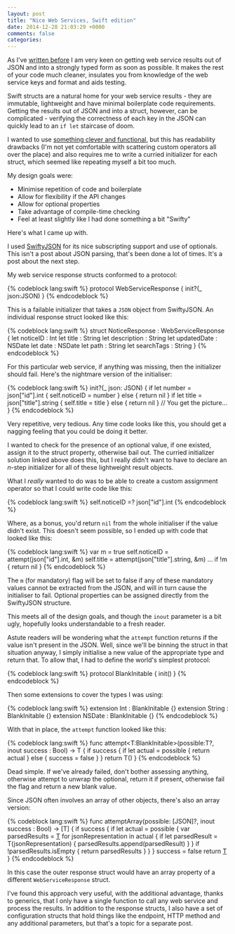 ```yaml
---
layout: post
title: "Nice Web Services, Swift edition"
date: 2014-12-28 21:03:29 +0000
comments: false
categories: 
---
```


As I've [written before](http://commandshift.co.uk/blog/2014/01/02/nice-web-services/) I am very keen on getting web service results out of JSON and into a strongly typed form as soon as possible. It makes the rest of your code much cleaner, insulates you from knowledge of the web service keys and format and aids testing. 

Swift structs are a natural home for your web service results - they are immutable, lightweight and have minimal boilerplate code requirements. Getting the results out of JSON and into a struct, however, can be complicated - verifying the correctness of each key in the JSON can quickly lead to an `if let` staircase of doom. 

I wanted to use [something clever and functional](http://robots.thoughtbot.com/efficient-json-in-swift-with-functional-concepts-and-generics), but this has readability drawbacks (I'm not yet comfortable with scattering custom operators all over the place) and also requires me to write a curried initializer for each struct, which seemed like repeating myself a bit too much. 

My design goals were:

- Minimise repetition of code and boilerplate
- Allow for flexibility if the API changes
- Allow for optional properties
- Take advantage of compile-time checking
- Feel at least slightly like I had done something a bit "Swifty"

Here's what I came up with.

<!--more-->

I used [SwiftyJSON](https://github.com/SwiftyJSON/SwiftyJSON) for its nice subscripting support and use of optionals. This isn't a post about JSON parsing, that's been done a lot of times. It's a post about the next step.

My web service response structs conformed to a protocol:

{% codeblock lang:swift %}
protocol WebServiceResponse {
    init?(_ json:JSON)
}
{% endcodeblock %}

This is a failable initializer that takes a `JSON` object from SwiftyJSON. An individual response struct looked like this:

{% codeblock lang:swift %}
struct NoticeResponse : WebServiceResponse {
    let noticeID : Int
    let title : String
    let description : String
    let updatedDate : NSDate
    let date : NSDate
    let path : String
    let searchTags : String
}
{% endcodeblock %}

For this particular web service, if anything was missing, then the initializer should fail. Here's the nightmare version of the initialiser:

{% codeblock lang:swift %}
init?(_ json: JSON) {
	if let number = json["id"].int {
		self.noticeID = number
	} else {
		return nil
	}
	if let title = json["title"].string {
		self.title = title
	} else {
		return nil
	}
	// You get the picture...
}
{% endcodeblock %}

Very repetitive, very tedious. Any time code looks like this, you should get a nagging feeling that you could be doing it better. 

I wanted to check for the presence of an optional value, if one existed, assign it to the struct property, otherwise bail out. The curried initializer solution linked above does this, but I really didn't want to have to declare an _n_-step initializer for all of these lightweight result objects.

What I _really_ wanted to do was to be able to create a custom assignment operator so that I could write code like this:

{% codeblock lang:swift %}
self.noticeID =? json["id"].int
{% endcodeblock %}

Where, as a bonus, you'd return `nil` from the whole initialiser if the value didn't exist. This doesn't seem possible, so I ended up with code that looked like this:

{% codeblock lang:swift %}
var m = true
self.noticeID = attempt(json["id"].int, &m)
self.title = attempt(json["title"].string, &m)
...
if !m { return nil }
{% endcodeblock %}

The `m` (for mandatory) flag will be set to false if any of these mandatory values cannot be extracted from the JSON, and will in turn cause the initialiser to fail. Optional properties can be assigned directly from the SwiftyJSON structure.

This meets all of the design goals, and though the `inout` parameter is a bit ugly, hopefully looks understandable to a fresh reader. 

Astute readers will be wondering what the `attempt` function returns if the value isn't present in the JSON. Well, since we'll be binning the struct in that situation anyway, I simply initialise a new value of the appropriate type and return that. To allow that, I had to define the world's simplest protocol:

{% codeblock lang:swift %}
protocol BlankInitable {
    init()
}
{% endcodeblock %}

Then some extensions to cover the types I was using:

{% codeblock lang:swift %}
extension Int : BlankInitable {}
extension String : BlankInitable {}
extension NSDate : BlankInitable {}
{% endcodeblock %}

With that in place, the `attempt` function looked like this: 

{% codeblock lang:swift %}
func attempt<T:BlankInitable>(possible:T?, inout success : Bool) -> T {
    if success {
        if let actual = possible {
            return actual
        } else {
            success = false
        }
    }
    return T()
}
{% endcodeblock %}

Dead simple. If we've already failed, don't bother assessing anything, otherwise attempt to unwrap the optional, return it if present, otherwise fail the flag and return a new blank value.

Since JSON often involves an array of other objects, there's also an array version:

{% codeblock lang:swift %}
func attemptArray<T : WebServiceResponse>(possible: [JSON]?, inout success : Bool) -> [T] {
    if success {
        if let actual = possible {
            var parsedResults = [T]()
            for jsonRepresentation in actual {
                if let parsedResult = T(jsonRepresentation) {
                    parsedResults.append(parsedResult)
                }
            }
            if !parsedResults.isEmpty {
                return parsedResults
            }
        }
    }
    success = false
    return [T]()
}
{% endcodeblock %}

In this case the outer response struct would have an array property of a different `WebServiceResponse` struct. 

I've found this approach very useful, with the additional advantage, thanks to generics, that I only have a single function to call any web service and process the results. In addition to the response structs, I also have a set of configuration structs that hold things like the endpoint, HTTP method and any additional parameters, but that's a topic for a separate post. 